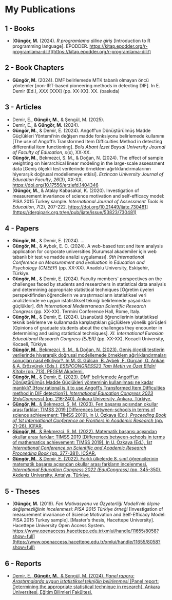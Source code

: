 # My Publications

## 1 - Books
+ [**Güngör, M.** (2024). _R programlama diline giriş_ [Introduction to R programming language]. EPODDER. https://kitap.epodder.org/r-programlama-dili/](https://kitap.epodder.org/r-programlama-dili/) <img src="https://github.com/jackiboy/flagpack/blob/master/flags/4x3/tr.svg" width="16" height="12">

## 2 - Book Chapters
+ **Güngör, M.** (2024). DMF belirlemede MTK tabanlı olmayan öncü yöntemler [non-IRT-based pioneering methods in detecting DIF]. In E. Demir (Ed.), _XXX_ [XXX] (pp. XX-XX). XX. (baskıda) <img src="https://github.com/jackiboy/flagpack/blob/master/flags/4x3/tr.svg" width="16" height="12">

## 3 - Articles
+ Demir, E., **Güngör, M.**, & Şengül, M. (2025).
+ Demir, E., & **Güngör, M.** (2024).
+ **Güngör, M.**, & Demir, E. (2024). Angoff’un Dönüştürülmüş Madde Güçlükleri Yöntemi’nin değişen madde fonksiyonu belirlemede kullanımı [The use of Angoff’s Transformed Item Difficulties Method in detecting differential item functioning]. _Bolu Abant İzzet Baysal University Journal of Faculty of Education_, _x_(x), XX-XX. <img src="https://github.com/jackiboy/flagpack/blob/master/flags/4x3/tr.svg" width="16" height="12">
+ **Güngör, M.**, Bekmezci, S. M., & Doğan, N. (2024). The effect of sample weighting on hierarchical linear modeling in the large-scale assessment data [Geniş ölçekli test verilerinde örneklem ağırlıklandırmalarının hiyerarşik doğrusal modellemeye etkisi]. _Erzincan University Journal of Education Faculty_, _26_(3), XX-XX. https://doi.org/10.17556/erziefd.1404346 <img src="https://github.com/jackiboy/flagpack/blob/master/flags/4x3/gb.svg" width="16" height="12">
+ [**Güngör, M.**, & Atalay Kabasakal, K. (2020). Investigation of measurement invariance of science motivation and self-efficacy model: PISA 2015 Turkey sample. _International Journal of Assessment Tools in Education_, _7_(2), 207-222. https://doi.org/10.21449/ijate.730481](https://dergipark.org.tr/en/pub/ijate/issue/53823/730481) <img src="https://github.com/jackiboy/flagpack/blob/master/flags/4x3/gb.svg" width="16" height="12">

## 4 - Papers
+ **Güngör, M.**, & Demir, E. (2024). ...
+ **Güngör, M.**, & Aybek, E. C. (2024). A web-based test and item analysis application for corporate universities [Kurumsal akademiler için web tabanlı bir test ve madde analizi uygulaması]. _9th International Conference on Measurement and Evaluation in Education and Psychology (CMEEP)_ (pp. XX-XX). Anadolu University, Eskişehir, Türkiye. <img src="https://github.com/jackiboy/flagpack/blob/master/flags/4x3/gb.svg" width="16" height="12">
+ **Güngör, M.**, & Demir, E. (2024). Faculty members' perspectives on the challenges faced by students and researchers in statistical data analysis and determining appropriate statistical techniques [Öğretim üyeleri perspektifinden öğrencilerin ve araştırmacıların istatistiksel veri analizlerinde ve uygun istatistiksel tekniği belirlemede yaşadıkları güçlükler]. _6th International Mediterranean Scientific Research Congress_ (pp. XX-XX). Termini Conference Hall, Rome, Italy. <img src="https://github.com/jackiboy/flagpack/blob/master/flags/4x3/gb.svg" width="16" height="12">
+ **Güngör, M.**, & Demir, E. (2024). Lisansüstü öğrencilerinin istatistiksel teknik belirleme ve kullanmada karşılaştıkları güçlüklere yönelik görüşleri [Opinions of graduate students about the challenges they encounter in determining and using statistical techniques]. _XI. International Eurasian Educational Research Congress (EJER)_ (pp. XX-XX). Kocaeli University, Kocaeli, Türkiye. <img src="https://github.com/jackiboy/flagpack/blob/master/flags/4x3/tr.svg" width="16" height="12">
+ [**Güngör, M.**, Bekmezci, S. M., & Doğan, N. (2023). Geniş ölçekli testlerin verilerinde hiyerarşik doğrusal modellemede örneklem ağırlıklandırmaları sonuçları nasıl etkiliyor?. In M. G. Gülcan, B. Aybek, F. Gürcan, G. Arıkan & A. Erözyürek (Eds.), _ESEPCONGRESS23 Tam Metin ve Özet Bildiri Kitabı_ (pp. 713). PEGEM Akademi.](https://www.researchgate.net/publication/377233726_Genis_Olcekli_Testlerin_Verilerinde_Hiyerarsik_Dogrusal_Modellemede_Orneklem_Agirliklandirmalari_Sonuclari_Nasil_Etkiliyor) <img src="https://github.com/jackiboy/flagpack/blob/master/flags/4x3/tr.svg" width="16" height="12">
+ [**Güngör, M.**, & Demir, E. (2023). DMF belirlemede Angoff’un Dönüştürülmüş Madde Güçlükleri yönteminin kullanılması ne kadar mantıklı? [How rational is it to use Angoff’s Transformed Item Difficulties method in DIF detection?]. _International Education Congress 2023 (EduCongress)_ (pp. 216-240). Ankara University, Ankara, Türkiye.](https://www.researchgate.net/publication/374899731_DMF_Belirlemede_Angoff'un_Donusturulmus_Madde_Guclukleri_Yonteminin_Kullanilmasi_Ne_Kadar_Mantikli) <img src="https://github.com/jackiboy/flagpack/blob/master/flags/4x3/tr.svg" width="16" height="12">
+ [**Güngör, M.**, & Bekmezci, S. M. (2023). Fen başarısı açısından okullar arası farklar: TIMSS 2019 [Differences between-schools in terms of science achievement: TIMSS 2019]. In U. Özkaya (Ed.), _Proceeding Book of 1st International Conference on Frontiers in Academic Research_ (pp. 21-26). ICFAR.](https://www.researchgate.net/publication/368848623_Fen_Basarisi_Acisindan_Okullar_Arasi_Farklar_TIMSS_2019) <img src="https://github.com/jackiboy/flagpack/blob/master/flags/4x3/tr.svg" width="16" height="12">
+ [**Güngör, M.**, & Bekmezci, S. M. (2022). Matematik başarısı açısından okullar arası farklar: TIMSS 2019 [Differences between-schools in terms of mathematics achievement: TIMSS 2019]. In U. Özkaya (Ed.), _1st International Conference on Scientific and Academic Research Proceeding Book_ (pp. 377-381). ICSAR.](https://www.researchgate.net/publication/366581844_Matematik_Basarisi_Acisindan_Okullar_Arasi_Farklar_TIMSS_2019) <img src="https://github.com/jackiboy/flagpack/blob/master/flags/4x3/tr.svg" width="16" height="12">
+ [**Güngör, M.**, & Demir, E. (2022). Farklı ülkelerde 8. sınıf öğrencilerinin matematik başarısı açısından okullar arası farkların incelenmesi. _International Education Congress 2022 (EduCongress)_ (pp. 345-350). Akdeniz University, Antalya, Türkiye.](https://www.researchgate.net/publication/366581748_Farkli_Ulkelerde_8_Sinif_Ogrencilerinin_Matematik_Basarisi_Acisindan_Okullar_Arasi_Farklarin_Incelenmesi) <img src="https://github.com/jackiboy/flagpack/blob/master/flags/4x3/tr.svg" width="16" height="12">

## 5 - Theses
+ [**Güngör, M.** (2019). _Fen Motivasyonu ve Özyeterliği Modeli'nin ölçme değişmezliğinin incelenmesi: PISA 2015 Türkiye örneği_ [Investigation of measurement invariance of Science Motivation and Self-Efficacy Model: PISA 2015 Turkey sample]. [Master's thesis, Hacettepe University]. Hacettepe University Open Access System. https://www.openaccess.hacettepe.edu.tr/xmlui/handle/11655/8058?show=full](https://www.openaccess.hacettepe.edu.tr/xmlui/handle/11655/8058?show=full) <img src="https://github.com/jackiboy/flagpack/blob/master/flags/4x3/tr.svg" width="16" height="12">

## 6 - Reports
+ [Demir, E., **Güngör, M.**, & Şengül, M. (2024). _Panel raporu: Araştırmalarda uygun istatistiksel tekniğin belirlenmesi_ [Panel report: Determining the appropriate statistical technique in research]. Ankara Üniversitesi, Eğitim Bilimleri Fakültesi.](https://www.researchgate.net/publication/381879105_Panel_Raporu_Arastirmalarda_Uygun_Istatistiksel_Teknigin_Belirlenmesi) <img src="https://github.com/jackiboy/flagpack/blob/master/flags/4x3/tr.svg" width="16" height="12">
